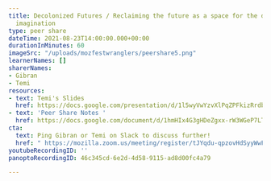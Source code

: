 ```yaml
---
title: Decolonized Futures / Reclaiming the future as a space for the decolonized
  imagination
type: peer share
dateTime: 2021-08-23T14:00:00.000+00:00
durationInMinutes: 60
imageSrc: "/uploads/mozfestwranglers/peershare5.png"
learnerNames: []
sharerNames:
- Gibran
- Temi
resources:
- text: Temi's Slides
  href: https://docs.google.com/presentation/d/1l5wyVwYzvXlPqZPFkizRrdbhmWxazkHd8TnLk0O2pKk/edit#slide=id.p
- text: 'Peer Share Notes '
  href: https://docs.google.com/document/d/1hmHIx4G3gHDeZgxx-rW3WGeP7LTEsETkv1Pyj9EZaXM/edit#
cta:
  text: Ping Gibran or Temi on Slack to discuss further!
  href: " https://mozilla.zoom.us/meeting/register/tJYqdu-qpzovHdSyyWwF10oe1NHvzIuym3Jx"
youtubeRecordingID: ''
panoptoRecordingID: 46c345cd-6e2d-4d58-9115-ad8d00fc4a79

---
```

